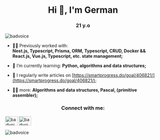 

<h1 align="center">Hi 👋, I'm German</h1>
<h3 align="center">21 y.o </h3>

<p align="left"> <img src="https://komarev.com/ghpvc/?username=badvoice&label=Profile%20views&color=0e75b6&style=flat" alt="badvoice" /> </p>

- 👨‍💻 Previously worked with: <br> **Nest.js, Typescript, Prisma, ORM, Typescript, CRUD, Docker && <br> React.js, Vue.js, Typescript, etc. state management;**

- 📝 I’m currently learning: **Python, algorithms and data structures;**

- 📝 I regularly write articles on [https://smartprogress.do/goal/406821/](https://smartprogress.do/goal/406821/);

- 👨‍💻 more:  **Algorithms and data structures, Pascal, (primitive assembler);**



<h3 align="center">Connect with me:</h3>
<p align="left">
<a href="https://linkedin.com/in/badvoice-developer" target="blank"><img align="center" src="https://raw.githubusercontent.com/rahuldkjain/github-profile-readme-generator/master/src/images/icons/Social/linked-in-alt.svg" alt="badvoice-developer" height="30" width="40" /></a>
  <a href="https://t.me/GermanSmurov" target="blank"><img align="center" src="https://www.svgrepo.com/show/299513/telegram.svg" alt="badvoice-developer" height="30" width="40" /></a>
</p>

<p><img align="left" src="https://github-readme-stats.vercel.app/api/top-langs?username=badvoice&show_icons=true&locale=en&layout=compact" alt="badvoice" /></p>


